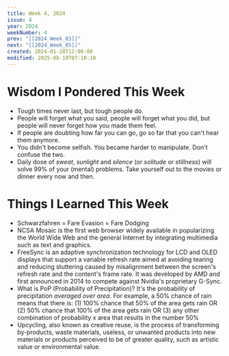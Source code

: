 ```yaml
---
title: Week 4, 2024
issue: 4
year: 2024
weekNumber: 4
prev: "[[2024_Week_03]]"
next: "[[2024_Week_05]]"
created: 2024-01-28T12:00:00
modified: 2025-08-19T07:10:10
---
```


# Wisdom I Pondered This Week

* Tough times never last, but tough people do.
* People will forget what you said, people will forget what you did, but people will never forget how you made them feel.
* If people are doubting how far you can go, go so far that you can't hear them anymore.
* You didn't become selfish. You became harder to manipulate. Don't confuse the two.
* Daily dose of _sweat_, _sunlight_ and _silence_ (or _solitude_ or _stillness_) will solve 99% of your (mental) problems. Take yourself out to the movies or dinner every now and then.

# Things I Learned This Week

* Schwarzfahren = Fare Evasion = Fare Dodging
* NCSA Mosaic is the first web browser widely available in popularizing the World Wide Web and the general Internet by integrating multimedia such as text and graphics.
* FreeSync is an adaptive synchronization technology for LCD and OLED displays that support a variable refresh rate aimed at avoiding tearing and reducing stuttering caused by misalignment between the screen's refresh rate and the content's frame rate. It was developed by AMD and first announced in 2014 to compete against Nvidia's proprietary G-Sync.
* What is PoP (Probability of Precipitation)? It's the probability of precipitation _averaged over area_. For example, a 50% chance of rain means that there is: (1) 100% chance that 50% of the area gets rain OR (2) 50% chance that 100% of the area gets rain OR (3) any other combination of probability x area that results in the number 50%
* Upcycling, also known as creative reuse, is the process of transforming by-products, waste materials, useless, or unwanted products into new materials or products perceived to be of greater quality, such as artistic value or environmental value.
